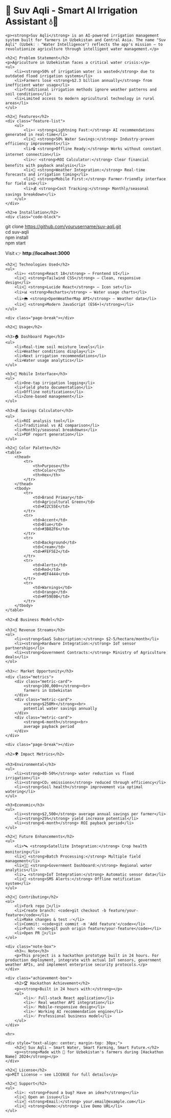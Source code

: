 <body>
    <h1>🌱 Suv Aqli - Smart AI Irrigation Assistant 💧🤖</h1>
    
    <p><strong>Suv Aqli</strong> is an AI-powered irrigation management system built for farmers in Uzbekistan and Central Asia. The name "Suv Aqli" (Uzbek: 💧 "Water Intelligence") reflects the app's mission — to revolutionize agriculture through intelligent water management.</p>

    <h2>🚀 Problem Statement</h2>
    <p>Agriculture in Uzbekistan faces a critical water crisis:</p>
    <ul>
        <li><strong>50% of irrigation water is wasted</strong> due to outdated flood irrigation systems</li>
        <li>Farmers lose <strong>$2.3 billion annually</strong> from inefficient water usage</li>
        <li>Traditional irrigation methods ignore weather patterns and soil conditions</li>
        <li>Limited access to modern agricultural technology in rural areas</li>
    </ul>

    <h2>🚀 Features</h2>
    <div class="feature-list">
        <ul>
            <li>⚡ <strong>Lightning Fast:</strong> AI recommendations generated in real-time</li>
            <li>🎯 <strong>50% Water Savings:</strong> Industry-proven efficiency improvements</li>
            <li>🔒 <strong>Offline Ready:</strong> Works without constant internet connection</li>
            <li>📈 <strong>ROI Calculator:</strong> Clear financial benefits with payback analysis</li>
            <li>🧠 <strong>Weather Integration:</strong> Real-time forecasts and irrigation timing</li>
            <li>📱 <strong>Mobile First:</strong> Farmer-friendly interface for field use</li>
            <li>💰 <strong>Cost Tracking:</strong> Monthly/seasonal savings breakdown</li>
        </ul>
    </div>

    <h2>⚙️ Installation</h2>
    <div class="code-block">
git clone https://github.com/yourusername/suv-aqli.git<br>
cd suv-aqli<br>
npm install<br>
npm start
    </div>
    <p>Visit 👉 <strong>http://localhost:3000</strong></p>

    <h2>🧪 Technologies Used</h2>
    <ul>
        <li>⚛️ <strong>React 18</strong> – Frontend UI</li>
        <li>🎨 <strong>Tailwind CSS</strong> – Clean, responsive design</li>
        <li>🔎 <strong>Lucide React</strong> – Icon set</li>
        <li>📊 <strong>Recharts</strong> – Water usage charts</li>
        <li>🌦️ <strong>OpenWeatherMap API</strong> – Weather data</li>
        <li>🧬 <strong>Modern JavaScript (ES6+)</strong></li>
    </ul>

    <div class="page-break"></div>

    <h2>🧭 Usage</h2>

    <h3>🏠 Dashboard Page</h3>
    <ul>
        <li>Real-time soil moisture levels</li>
        <li>Weather conditions display</li>
        <li>Next irrigation recommendations</li>
        <li>Water usage analytics</li>
    </ul>

    <h3>📱 Mobile Interface</h3>
    <ul>
        <li>One-tap irrigation logging</li>
        <li>Field photo documentation</li>
        <li>Offline notifications</li>
        <li>Zone-based management</li>
    </ul>

    <h3>💰 Savings Calculator</h3>
    <ul>
        <li>ROI analysis tool</li>
        <li>Traditional vs AI comparison</li>
        <li>Monthly/seasonal breakdowns</li>
        <li>PDF report generation</li>
    </ul>

    <h2>🎨 Color Palette</h2>
    <table>
        <thead>
            <tr>
                <th>Purpose</th>
                <th>Color</th>
                <th>Hex</th>
            </tr>
        </thead>
        <tbody>
            <tr>
                <td>Brand Primary</td>
                <td>Agricultural Green</td>
                <td>#22C55E</td>
            </tr>
            <tr>
                <td>Accent</td>
                <td>Blue</td>
                <td>#3B82F6</td>
            </tr>
            <tr>
                <td>Background</td>
                <td>Cream</td>
                <td>#FEF5E2</td>
            </tr>
            <tr>
                <td>Alerts</td>
                <td>Red</td>
                <td>#EF4444</td>
            </tr>
            <tr>
                <td>Warnings</td>
                <td>Orange</td>
                <td>#F59E0B</td>
            </tr>
        </tbody>
    </table>

    <h2>💰 Business Model</h2>

    <h3>🎯 Revenue Streams</h3>
    <ol>
        <li><strong>SaaS Subscription:</strong> $2-5/hectare/month</li>
        <li><strong>Hardware Integration:</strong> IoT sensor partnerships</li>
        <li><strong>Government Contracts:</strong> Ministry of Agriculture deals</li>
    </ol>

    <h3>📈 Market Opportunity</h3>
    <div class="metrics">
        <div class="metric-card">
            <strong>100,000+</strong><br>
            farmers in Uzbekistan
        </div>
        <div class="metric-card">
            <strong>$250M+</strong><br>
            potential water savings annually
        </div>
        <div class="metric-card">
            <strong>6-month</strong><br>
            average payback period
        </div>
    </div>

    <div class="page-break"></div>

    <h2>🌍 Impact Metrics</h2>

    <h3>Environmental</h3>
    <ul>
        <li><strong>40-50%</strong> water reduction vs flood irrigation</li>
        <li><strong>CO₂ emissions</strong> reduced through efficiency</li>
        <li><strong>Soil health</strong> improvement via optimal watering</li>
    </ul>

    <h3>Economic</h3>
    <ul>
        <li><strong>$2,500</strong> average annual savings per farmer</li>
        <li><strong>25%</strong> yield increase potential</li>
        <li><strong>6-month</strong> ROI payback period</li>
    </ul>

    <h2>🌱 Future Enhancements</h2>
    <ul>
        <li>🛰️ <strong>Satellite Integration:</strong> Crop health monitoring</li>
        <li>📁 <strong>Batch Processing:</strong> Multiple field management</li>
        <li>🧑‍💼 <strong>Government Dashboard:</strong> Regional water analytics</li>
        <li>☁️ <strong>IoT Integration:</strong> Automatic sensor data</li>
        <li>📱 <strong>SMS Alerts:</strong> Offline notification system</li>
    </ul>

    <h2>👥 Contributing</h2>
    <ol>
        <li>Fork repo 🔀</li>
        <li>Create branch: <code>git checkout -b feature/your-feature</code></li>
        <li>Make changes & test ✅</li>
        <li>Commit: <code>git commit -m 'Add feature'</code></li>
        <li>Push: <code>git push origin feature/your-feature</code></li>
        <li>Open PR 📩</li>
    </ol>

    <div class="note-box">
        <h3>⚠️ Note</h3>
        <p>This project is a hackathon prototype built in 24 hours. For production deployment, integrate with actual IoT sensors, government weather APIs, and implement enterprise security protocols.</p>
    </div>

    <div class="achievement-box">
        <h2>🏆 Hackathon Achievement</h2>
        <p><strong>Built in 24 hours with:</strong></p>
        <ul>
            <li>✅ Full-stack React application</li>
            <li>✅ Real weather API integration</li>
            <li>✅ Mobile-responsive design</li>
            <li>✅ Working AI recommendation engine</li>
            <li>✅ Professional business model</li>
        </ul>
    </div>

    <hr>

    <div style="text-align: center; margin-top: 30px;">
        <h2>🎉 Suv Aqli – Smart Water, Smart Farming, Smart Future.</h2>
        <p><strong>Made with 💚 for Uzbekistan's farmers during [Hackathon Name] 2024</strong></p>
    </div>

    <h2>📄 License</h2>
    <p>MIT License – see LICENSE for full details</p>

    <h2>💬 Support</h2>
    <ul>
        <li>💡 <strong>Found a bug? Have an idea?</strong></li>
        <li>📩 Open an issue</li>
        <li>📧 <strong>Email:</strong> your.email@example.com</li>
        <li>🔗 <strong>Demo:</strong> Live Demo URL</li>
    </ul>
</body>
</html>
